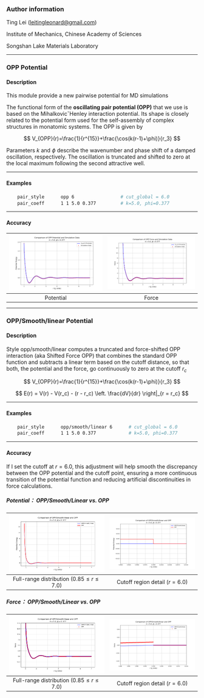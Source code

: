 ### Author information

Ting Lei (<leitingleonard@gmail.com>)

Institute of Mechanics, Chinese Academy of Sciences

Songshan Lake Materials Laboratory

----

### OPP Potential

#### Description

This module provide a new pairwise potential for MD simulations

The functional form of the **oscillating pair potential (OPP)** that we use is based on the MihalkovicˇHenley interaction potential. Its shape is closely related to the potential form used for the self-assembly of complex structures in monatomic systems. The OPP is given by

$$
V_{OPP}(r)=\frac{1}{r^{15}}+\frac{\cos(k(r-1)+\phi)}{r_3}
$$

Parameters $k$ and $\phi$ describe the wavenumber and phase shift of a damped oscillation, respectively. The oscillation is truncated and shifted to zero at the local maximum following the second attractive well.

----

#### Examples

```bash
    pair_style      opp 6                 # cut_global = 6.0
    pair_coeff      1 1 5.0 0.377         # k=5.0, phi=0.377
```

----

#### Accuracy

| ![compare](compare.png) | ![comparef](compareF.png) |
|:-------------------------:|:-------------------------:|
|Potential|Force|

----

### OPP/Smooth/linear Potential

#### Description

Style opp/smooth/linear computes a truncated and force-shifted OPP interaction (aka Shifted Force OPP) that combines the standard OPP function and subtracts a linear term based on the cutoff distance, so that both, the potential and the force, go continuously to zero at the cutoff $r_c$

$$
V_{OPP}(r)=\frac{1}{r^{15}}+\frac{\cos(k(r-1)+\phi)}{r_3}
$$

$$
E(r) = V(r) - V(r_c) - (r - r_c) \left. \frac{dV}{dr} \right|_{r = r_c}
$$

----

#### Examples

```bash
    pair_style      opp/smooth/linear 6      # cut_global = 6.0
    pair_coeff      1 1 5.0 0.377            # k=5.0, phi=0.377
```

----

#### Accuracy

If I set the cutoff at $r=6.0$, this adjustment will help smooth the discrepancy between the OPP potential and the cutoff point, ensuring a more continuous transition of the potential function and reducing artificial discontinuities in force calculations.

##### Potential： OPP/Smooth/Linear vs. OPP

| ![compare1](compare1.png) | ![compare2](compare2.png) |
|:-------------------------:|:-------------------------:|
|Full-range distribution ($0.85 ≤ r ≤ 7.0$)|Cutoff region detail ($r=6.0$)|

##### Force： OPP/Smooth/Linear vs. OPP

| ![compare1](compareF1.png) | ![compare2](compareF2.png) |
|:-------------------------:|:-------------------------:|
|Full-range distribution ($0.85 ≤ r ≤ 7.0$)|Cutoff region detail ($r=6.0$)|